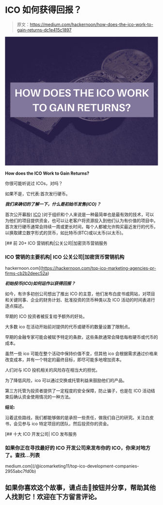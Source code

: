# ICO 如何获得回报？

> 原文：<https://medium.com/hackernoon/how-does-the-ico-work-to-gain-returns-dc1e415c1897>

![](img/edb4d6efc93b53ab0c7c56e2a31d0911.png)

**How does the ICO Work to Gain Returns?**

你很可能听说过 ICOs，对吗？

如果不是，它代表:首次发行硬币。

***我们来确切的了解一下，什么是初始币发售(ICO)？***

首次公开募股( [ICO](https://hackernoon.com/tagged/ico) )对于组织和个人来说是一种最简单也是最有效的技术，可以为他们的项目提供资金，也可以让老客户将资源投入到他们认为有价值的项目中。首次发行硬币通常会持续一周或更长时间，每个人都被允许购买最近发行的代币，以换取建立数字形式的货币，如比特币(BTC)或以太币(以太币)。

[](https://hackernoon.com/top-ico-marketing-agencies-pr-firms-cb2b2deec52a) [## 前 20+ ICO 营销机构|公关公司|加密货币营销服务

### ICO 营销的主要机构| ICO 公关公司|加密货币营销机构

hackernoon.com](https://hackernoon.com/top-ico-marketing-agencies-pr-firms-cb2b2deec52a) 

***初始投币(ICO)如何运作以获得回报？***

如今，有许多初创公司想出了推出 ICO 的主意，他们发布白皮书或网站，对项目和关键同事、企业的财务计划、批准投资的货币种类以及 ICO 活动的时间表进行逐点描述。

早期的 ICO 投资者被反复给予额外的好处。

大多数 ico 在活动开始前对提供的代币或硬币的数量设置了限制点。

早期的金融专家可能会被赋予特定的条款，这些条款通常会降低每枚硬币或代币的成本。

虽然一些 ico 可能在整个活动中保持价值不变，但其他 ico 会根据需求通过价格来改变成本，并有一个特定的最终目标，即尽可能多地增加资本。

人们对与 ICO 投机相关的风险存在相当大的担忧。

为了降低风险，ico 可以通过交换或托管利益来鼓励他们的产品。

第三方托管为投资者提供了一定程度的安全保障，防止骗子，也是在 ICO 活动结束后确认资金使用情况的一种方法。

**结论:**

沿着这些路线，我们都能够做的是承担一些责任，做我们自己的研究。关注白皮书，会见参与 ico 特定项目的团队，然后投资你的资金。

[](/@icomarketing11/top-ico-development-companies-2955abc7fd0b) [## 十大 ICO 开发公司| ICO 发布服务

### 如果你正在寻找最好的 ICO 开发公司来发布你的 ICO，你来对地方了。查找…列表

medium.com](/@icomarketing11/top-ico-development-companies-2955abc7fd0b) 

## 如果你喜欢这个故事，请点击👏按钮并分享，帮助其他人找到它！欢迎在下方留言评论。